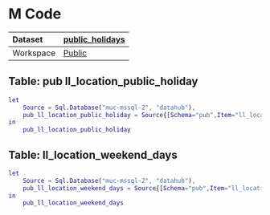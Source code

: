 



# M Code

|Dataset|[public_holidays](./../public_holidays.md)|
| :--- | :--- |
|Workspace|[Public](../../Workspaces/Public.md)|

## Table: pub ll_location_public_holiday


```m
let
    Source = Sql.Database("muc-mssql-2", "datahub"),
    pub_ll_location_public_holiday = Source{[Schema="pub",Item="ll_location_public_holiday"]}[Data]
in
    pub_ll_location_public_holiday
```


## Table: ll_location_weekend_days


```m
let
    Source = Sql.Database("muc-mssql-2", "datahub"),
    pub_ll_location_weekend_days = Source{[Schema="pub",Item="ll_location_weekend_days"]}[Data]
in
    pub_ll_location_weekend_days
```

